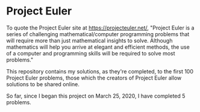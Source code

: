 # Project Euler

To quote the Project Euler site at https://projecteuler.net/, "Project Euler is a series of challenging mathematical/computer programming problems that will require more than just mathematical insights to solve. Although mathematics will help you arrive at elegant and efficient methods, the use of a computer and programming skills will be required to solve most problems."

This repository contains my solutions, as they're completed, to the first 100 Project Euler problems, those which the creators of Project Euler allow solutions to be shared online.

So far, since I began this project on March 25, 2020, I have completed 5 problems.
